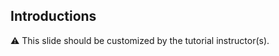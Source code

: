 ## Introductions

⚠️ This slide should be customized by the tutorial instructor(s).

<!--

- Hello! We are:

   - 👷🏻‍♀️ AJ ([@s0ulshake], [EphemeraSearch], [Quantgene])

   - 🚁 Alexandre ([@alexbuisine], Enix SAS)

   - 🐳 Jérôme ([@jpetazzo], [@jpetazzo@hachyderm.io], Ardan Labs)

   - 🐳 Jérôme ([@jpetazzo], [@jpetazzo@hachyderm.io], Enix SAS)

   - 🐳 Jérôme ([@jpetazzo], [@jpetazzo@hachyderm.io], Tiny Shell Script LLC)

-->

<!--

- The workshop will run from XXX to YYY

- There will be a lunch break at ZZZ

  (And coffee breaks!)

-->

<!--

- Feel free to interrupt for questions at any time

- *Especially when you see full screen container pictures!*

- Live feedback, questions, help: @@CHAT@@

-->

<!--

- You ~~should~~ must ask questions! Lots of questions!

  (especially when you see full screen container pictures)

- Use @@CHAT@@ to ask questions, get help, etc.

-->

<!-- -->

[@alexbuisine]: https://twitter.com/alexbuisine
[EphemeraSearch]: https://ephemerasearch.com/
[@jpetazzo]: https://twitter.com/jpetazzo
[@jpetazzo@hachyderm.io]: https://hachyderm.io/@jpetazzo
[@s0ulshake]: https://twitter.com/s0ulshake
[Quantgene]: https://www.quantgene.com/

